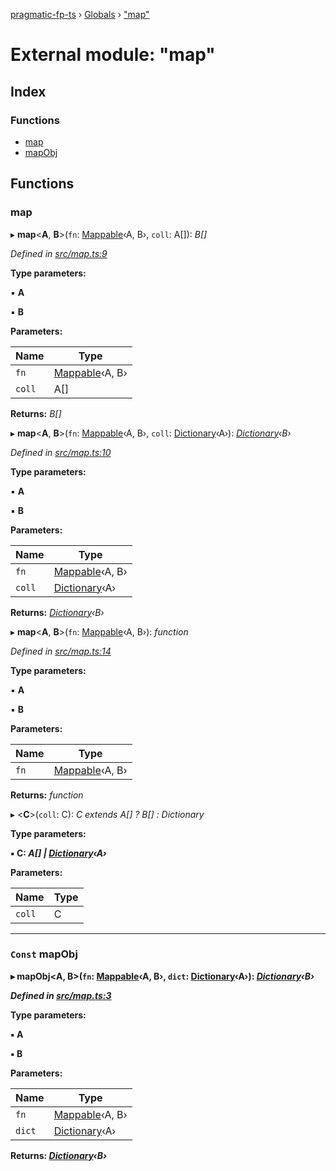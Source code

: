 [pragmatic-fp-ts](../README.md) › [Globals](../globals.md) › ["map"](_map_.md)

# External module: "map"

## Index

### Functions

* [map](_map_.md#map)
* [mapObj](_map_.md#const-mapobj)

## Functions

###  map

▸ **map**<**A**, **B**>(`fn`: [Mappable](_types_.md#mappable)‹A, B›, `coll`: A[]): *B[]*

*Defined in [src/map.ts:9](https://github.com/hermann-p/pragmatic-fp-ts/blob/79e5127/src/map.ts#L9)*

**Type parameters:**

▪ **A**

▪ **B**

**Parameters:**

Name | Type |
------ | ------ |
`fn` | [Mappable](_types_.md#mappable)‹A, B› |
`coll` | A[] |

**Returns:** *B[]*

▸ **map**<**A**, **B**>(`fn`: [Mappable](_types_.md#mappable)‹A, B›, `coll`: [Dictionary](_types_.md#dictionary)‹A›): *[Dictionary](_types_.md#dictionary)‹B›*

*Defined in [src/map.ts:10](https://github.com/hermann-p/pragmatic-fp-ts/blob/79e5127/src/map.ts#L10)*

**Type parameters:**

▪ **A**

▪ **B**

**Parameters:**

Name | Type |
------ | ------ |
`fn` | [Mappable](_types_.md#mappable)‹A, B› |
`coll` | [Dictionary](_types_.md#dictionary)‹A› |

**Returns:** *[Dictionary](_types_.md#dictionary)‹B›*

▸ **map**<**A**, **B**>(`fn`: [Mappable](_types_.md#mappable)‹A, B›): *function*

*Defined in [src/map.ts:14](https://github.com/hermann-p/pragmatic-fp-ts/blob/79e5127/src/map.ts#L14)*

**Type parameters:**

▪ **A**

▪ **B**

**Parameters:**

Name | Type |
------ | ------ |
`fn` | [Mappable](_types_.md#mappable)‹A, B› |

**Returns:** *function*

▸ <**C**>(`coll`: C): *C extends A[] ? B[] : Dictionary<B>*

**Type parameters:**

▪ **C**: *A[] | [Dictionary](_types_.md#dictionary)‹A›*

**Parameters:**

Name | Type |
------ | ------ |
`coll` | C |

___

### `Const` mapObj

▸ **mapObj**<**A**, **B**>(`fn`: [Mappable](_types_.md#mappable)‹A, B›, `dict`: [Dictionary](_types_.md#dictionary)‹A›): *[Dictionary](_types_.md#dictionary)‹B›*

*Defined in [src/map.ts:3](https://github.com/hermann-p/pragmatic-fp-ts/blob/79e5127/src/map.ts#L3)*

**Type parameters:**

▪ **A**

▪ **B**

**Parameters:**

Name | Type |
------ | ------ |
`fn` | [Mappable](_types_.md#mappable)‹A, B› |
`dict` | [Dictionary](_types_.md#dictionary)‹A› |

**Returns:** *[Dictionary](_types_.md#dictionary)‹B›*
